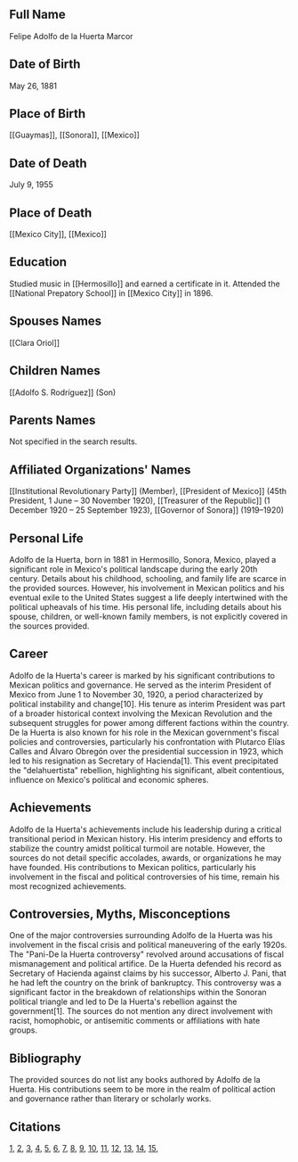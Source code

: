 ## Full Name
Felipe Adolfo de la Huerta Marcor

## Date of Birth
May 26, 1881

## Place of Birth
[[Guaymas]], [[Sonora]], [[Mexico]]

## Date of Death
July 9, 1955

## Place of Death
[[Mexico City]], [[Mexico]]

## Education
Studied music in [[Hermosillo]] and earned a certificate in it. Attended the [[National Prepatory School]] in [[Mexico City]] in 1896.

## Spouses Names
[[Clara Oriol]]

## Children Names
[[Adolfo S. Rodríguez]] (Son)

## Parents Names
Not specified in the search results.

## Affiliated Organizations' Names
[[Institutional Revolutionary Party]] (Member),
[[President of Mexico]] (45th President, 1 June – 30 November 1920),
[[Treasurer of the Republic]] (1 December 1920 – 25 September 1923),
[[Governor of Sonora]] (1919–1920)

## Personal Life

Adolfo de la Huerta, born in 1881 in Hermosillo, Sonora, Mexico, played a significant role in Mexico's political landscape during the early 20th century. Details about his childhood, schooling, and family life are scarce in the provided sources. However, his involvement in Mexican politics and his eventual exile to the United States suggest a life deeply intertwined with the political upheavals of his time. His personal life, including details about his spouse, children, or well-known family members, is not explicitly covered in the sources provided.

## Career

Adolfo de la Huerta's career is marked by his significant contributions to Mexican politics and governance. He served as the interim President of Mexico from June 1 to November 30, 1920, a period characterized by political instability and change[10]. His tenure as interim President was part of a broader historical context involving the Mexican Revolution and the subsequent struggles for power among different factions within the country. De la Huerta is also known for his role in the Mexican government's fiscal policies and controversies, particularly his confrontation with Plutarco Elías Calles and Álvaro Obregón over the presidential succession in 1923, which led to his resignation as Secretary of Hacienda[1]. This event precipitated the "delahuertista" rebellion, highlighting his significant, albeit contentious, influence on Mexico's political and economic spheres.

## Achievements

Adolfo de la Huerta's achievements include his leadership during a critical transitional period in Mexican history. His interim presidency and efforts to stabilize the country amidst political turmoil are notable. However, the sources do not detail specific accolades, awards, or organizations he may have founded. His contributions to Mexican politics, particularly his involvement in the fiscal and political controversies of his time, remain his most recognized achievements.

## Controversies, Myths, Misconceptions

One of the major controversies surrounding Adolfo de la Huerta was his involvement in the fiscal crisis and political maneuvering of the early 1920s. The "Pani-De la Huerta controversy" revolved around accusations of fiscal mismanagement and political artifice. De la Huerta defended his record as Secretary of Hacienda against claims by his successor, Alberto J. Pani, that he had left the country on the brink of bankruptcy. This controversy was a significant factor in the breakdown of relationships within the Sonoran political triangle and led to De la Huerta's rebellion against the government[1]. The sources do not mention any direct involvement with racist, homophobic, or antisemitic comments or affiliations with hate groups.

## Bibliography

The provided sources do not list any books authored by Adolfo de la Huerta. His contributions seem to be more in the realm of political action and governance rather than literary or scholarly works.

## Citations
[1](https://www.semanticscholar.org/paper/ab6e877871fe11ead4d12f047ad562cb50a5dbd8), [2](https://www.semanticscholar.org/paper/d04d7ad7e9ae60c924f0a01bce0931d12cce6f28), [3](https://www.semanticscholar.org/paper/c38c2dc378784e551377953c21db0ed571052d35), [4](https://www.semanticscholar.org/paper/1805bc439951458eaa4cca9a154e9473cccdc1b4), [5](https://www.semanticscholar.org/paper/e185251a0da85020f6655497b322805e160ef8cc), [6](https://www.semanticscholar.org/paper/0db8ee5519804c9330e5838334399c7a5a94e049), [7](https://www.semanticscholar.org/paper/45bacc6bedf0c4aa2774a676501e5def37890ab5), [8](https://www.semanticscholar.org/paper/e2fd500019a488409f4ef5e287e7a5db1214bfa9), [9](https://www.semanticscholar.org/paper/3a2f77837fd1a7966a5a2fb50d29283eca185fce), [10](https://www.semanticscholar.org/paper/9e66a29f2d8776482879fef8df82b7b37a6be962), [11](https://www.semanticscholar.org/paper/4767501c9ce0aaad46f1e38f04ee8ba432d5c586), [12](https://www.semanticscholar.org/paper/818c28cca822eeb4271a23ff44659147f040f233), [13](https://www.semanticscholar.org/paper/247dec68996f5d2ddd3e8956db2151df1a8ec042), [14](https://www.semanticscholar.org/paper/d4dccfed35b52241a43da798def8ccf87a462e68), [15](https://www.semanticscholar.org/paper/29591fe5d3a56919982ea095e9efd6903679829f),